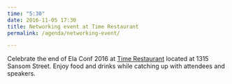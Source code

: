 ```yaml
---
time: "5:30"
date: 2016-11-05 17:30
title: Networking event at Time Restaurant
permalink: /agenda/networking-event/

---
```


Celebrate the end of Ela Conf 2016 at [Time Restaurant](http://www.timerestaurant.net/) located at 1315 Sansom Street. Enjoy food and drinks while catching up with attendees and speakers.

